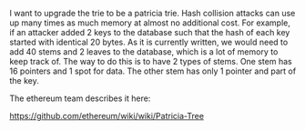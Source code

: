 I want to upgrade the trie to be a patricia trie.
Hash collision attacks can use up many times as much memory at almost no additional cost. For example, if an attacker added 2 keys to the database such that the hash of each key started with identical 20 bytes. As it is currently written, we would need to add 40 stems and 2 leaves to the database, which is a lot of memory to keep track of.
The way to do this is to have 2 types of stems. One stem has 16 pointers and 1 spot for data. The other stem has only 1 pointer and part of the key.

The ethereum team describes it here:

https://github.com/ethereum/wiki/wiki/Patricia-Tree
